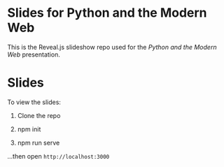 # Slides for Python and the Modern Web

This is the Reveal.js slideshow repo used for the *Python and the Modern Web*  presentation.

Slides
======

To view the slides:

1. Clone the repo

2. npm init

3. npm run serve

...then open `http://localhost:3000`